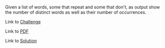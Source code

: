 Given a list of words, some that repeat and some that don't, as output show the number of distinct words as well as their number of occurrences.

Link to [Challenge](https://www.hackerrank.com/challenges/word-order/problem)

Link to [PDF](./word-order.pdf)

Link to [Solution](./word_order.py)
